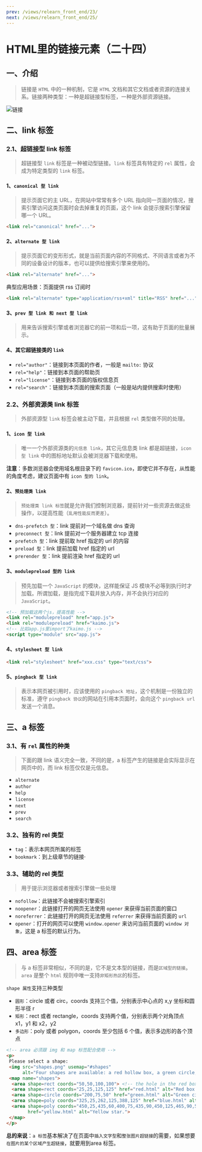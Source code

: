 ```yaml
---
prev: /views/relearn_front_end/23/
next: /views/relearn_front_end/25/
---
```

# HTML里的链接元素（二十四）

## 一、介绍

> 链接是 `HTML` 中的一种机制，它是 `HTML` 文档和其它文档或者资源的连接关系。链接两种类型：一种是超链接型标签，一种是外部资源链接。

![链接](https://static001.geekbang.org/resource/image/ca/51/caab7832c425b3af2b3adae747e6f551.png)

## 二、link 标签

### 2.1、超链接型 link 标签

> 超链接型 `link` 标签是一种被动型链接。`link` 标签具有特定的 `rel` 属性，会成为特定类型的 `link` 标签。

#### 1、`canonical 型 link`

> 提示页面它的主 URL，在网站中常常有多个 URL 指向同一页面的情况，搜索引擎访问这类页面时会去掉重复的页面，这个 link 会提示搜索引擎保留哪一个 URL。

```html
<link rel="canonical" href="...">
```

#### 2、`alternate 型 link`

> 提示页面它的变形形式，就是当前页面内容的不同格式、不同语言或者为不同的设备设计的版本，也可以提供给搜索引擎来使用的。

```html
<link rel="alternate" href="...">
```

典型应用场景：页面提供 rss 订阅时

```html
<link rel="alternate" type="application/rss+xml" title="RSS" href="...">
```

#### 3、`prev 型 link 和 next 型 link`

> 用来告诉搜索引擎或者浏览器它的前一项和后一项，这有助于页面的批量展示。

#### 4、其它超链接类的 `link`

- `rel="author"`：链接到本页面的作者，一般是 `mailto:` 协议
- `rel="help"`：链接到本页面的帮助页
- `rel="license"`：链接到本页面的版权信息页
- `rel="search"`：链接到本页面的搜索页面（一般是站内提供搜索时使用）

### 2.2、外部资源类 link 标签

> 外部资源型 `link` 标签会被主动下载，并且根据 `rel` 类型做不同的处理。

#### 1、`icon 型 link`

> 唯一一个外部资源类的`元信息 link`，其它元信息类 link 都是超链接，`icon 型 link` 中的图标地址默认会被浏览器下载和使用。

**注意**：多数浏览器会使用域名根目录下的 `favicon.ico`，即使它并不存在，从性能的角度考虑，建议页面中有 `icon 型的 link`。

#### 2、`预处理类 link`

> `预处理类 link 标签`就是允许我们控制浏览器，提前针对一些资源去做这些操作，以提高性能（`乱用性能反而更差`）。

- `dns-prefetch 型`：link 提前对一个域名做 dns 查询
- `preconnect 型`：link 提前对一个服务器建立 tcp 连接
- `prefetch 型`：link 提前取 href 指定的 url 的内容
- `preload 型`：link 提前加载 href 指定的 url
- `prerender 型`：link 提前渲染 href 指定的 url

#### 3、`modulepreload 型的 link`

> 预先加载一个 `JavaScript` 的模块，这样能保证 JS 模块不必等到执行时才加载。所谓加载，是指完成下载并放入内存，并不会执行对应的 `JavaScript`。

```html
<!-- 预加载这两个js，提高性能 -->
<link rel="modulepreload" href="app.js">
<link rel="modulepreload" href="kaimo.js">
<!-- 比如app.js里import了kaimo.js -->
<script type="module" src="app.js">
```

#### 4、`stylesheet 型 link`

```html
<link rel="stylesheet" href="xxx.css" type="text/css">
```

#### 5、`pingback 型 link`

> 表示本网页被引用时，应该使用的 `pingback 地址`，这个机制是一份独立的标准，遵守 `pingback 协议`的网站在引用本页面时，会向这个 `pingback url` 发送一个消息。

## 三、a 标签

### 3.1、有 `rel` 属性的种类

> 下面的跟 link 语义完全一致，不同的是，a 标签产生的链接是会实际显示在网页中的，而 link 标签仅仅是元信息。

- `alternate`
- `author`
- `help`
- `license`
- `next`
- `prev`
- `search`

### 3.2、独有的 rel 类型

- `tag`：表示本网页所属的标签
- `bookmark`：到上级章节的链接·

### 3.3、辅助的 rel 类型

> 用于提示浏览器或者搜索引擎做一些处理

- `nofollow`：此链接不会被搜索引擎索引
- `noopener`：此链接打开的网页无法使用 `opener` 来获得当前页面的窗口
- `noreferrer`：此链接打开的网页无法使用 `referrer` 来获得当前页面的 `url`
- `opener`：打开的网页可以使用 `window.opener` 来访问当前页面的 `window 对象`，这是 a 标签的默认行为。

## 四、area 标签

> 与 a 标签非常相似，不同的是，它不是文本型的链接，而是`区域型的链接`。`area` 是整个 `html` 规则中唯一支持`非矩形热区`的标签。

`shape 属性`支持三种类型

- `圆形`：circle 或者 circ，coords 支持三个值，分别表示中心点的 x,y 坐标和圆形半径 r
- `矩形`：rect 或者 rectangle，coords 支持两个值，分别表示两个对角顶点 x1，y1 和 x2，y2
- `多边形`：poly 或者 polygon，coords 至少包括 6 个值，表示多边形的各个顶点

```html
<!-- area 必须跟 img 和 map 标签配合使用 -->
<p>
 Please select a shape:
 <img src="shapes.png" usemap="#shapes"
      alt="Four shapes are available: a red hollow box, a green circle, a blue triangle, and a yellow four-pointed star.">
 <map name="shapes">
  <area shape=rect coords="50,50,100,100"> <!-- the hole in the red box -->
  <area shape=rect coords="25,25,125,125" href="red.html" alt="Red box.">
  <area shape=circle coords="200,75,50" href="green.html" alt="Green circle.">
  <area shape=poly coords="325,25,262,125,388,125" href="blue.html" alt="Blue triangle.">
  <area shape=poly coords="450,25,435,60,400,75,435,90,450,125,465,90,500,75,465,60"
        href="yellow.html" alt="Yellow star.">
 </map>
</p>
```

**总的来说**：`a 标签`基本解决了在页面中`插入文字型`和`整张图片超链接`的需要，如果想要`在图片的某个区域产生超链接`，就要用到area 标签。
